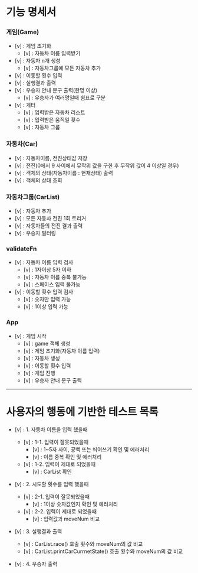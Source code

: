 # 기능 명세서

### 게임(Game)

- [v] : 게임 초기화
  - [v] : 자동차 이름 입력받기
- [v] : 자동차 n개 생성
  - [v] : 자동차그룹에 모든 자동차 추가
- [v] : 이동할 횟수 입력
- [v] : 실행결과 출력
- [v] : 우승자 안내 문구 출력(한명 이상)
  - [v] : 우승자가 여러명일때 쉼표로 구분
- [v] : 게터
  - [v] : 입력받은 자동차 리스트
  - [v] : 입력받은 움직일 횟수
  - [v] : 자동차 그룹

### 자동차(Car)

- [v] : 자동차이름, 전진상태값 저장
- [v] : 전진(0에서 9 사이에서 무작위 값을 구한 후 무작위 값이 4 이상일 경우)
- [v] : 객체의 상태(자동차이름 : 현재상태) 출력
- [v] : 객체의 상태 조회

### 자동차그룹(CarList)

- [v] : 자동차 추가
- [v] : 모든 자동차 전진 1회 트리거
- [v] : 자동차들의 전진 결과 출력
- [v] : 우승자 필터링

### validateFn

- [v] : 자동차 이름 입력 검사
  - [v] : 1자이상 5자 이하
  - [v] : 자동차 이름 중복 불가능
  - [v] : 스페이스 입력 불가능
- [v] : 이동할 횟수 입력 검사
  - [v] : 숫자만 입력 가능
  - [v] : 1이상 입력 가능

### App

- [v] : 게임 시작
  - [v] : game 객체 생성
  - [v] : 게임 초기화(자동차 이름 입력)
  - [v] : 자동차 생성
  - [v] : 이동할 횟수 입력
  - [v] : 게임 진행
  - [v] : 우승자 안내 문구 출력

---

# 사용자의 행동에 기반한 테스트 목록

- [v] : 1. 자동차 이름을 입력 했을때

  - [v] : 1-1. 입력이 잘못되었을때
    - [v] : 1~5자 사이, 공백 또는 띄어쓰기 확인 및 에러처리
    - [v] : 이름 중복 확인 및 에러처리
  - [v] : 1-2. 입력이 제대로 되었을때
    - [v] : CarList 확인

- [v] : 2. 시도할 횟수를 입력 했을때

  - [v] : 2-1. 입력이 잘못되었을때
    - [v] : 1이상 숫자값인지 확인 및 에러처리
  - [v] : 2-2. 입력이 제대로 되었을때
    - [v] : 입력값과 moveNum 비교

- [v] : 3. 실행결과 출력

  - [v] : CarList.race() 호출 횟수와 moveNum의 값 비교
  - [v] : CarList.printCarCurrnetState() 호출 횟수와 moveNum의 값 비교

- [v] : 4. 우승자 출력
